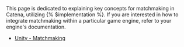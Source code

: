 This page is dedicated to explaining key concepts for matchmaking in Catena, utilizing {% $implementation %}. If you are interested in how to integrate matchmaking within a particular game engine, refer to your engine's documentation.

* [Unity - Matchmaking](/engines/unity/matchmaking/index.md)